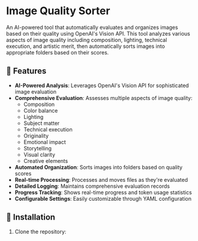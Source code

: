 # Image Quality Sorter

An AI-powered tool that automatically evaluates and organizes images based on their quality using OpenAI's Vision API. This tool analyzes various aspects of image quality including composition, lighting, technical execution, and artistic merit, then automatically sorts images into appropriate folders based on their scores.

## 🌟 Features

- **AI-Powered Analysis**: Leverages OpenAI's Vision API for sophisticated image evaluation
- **Comprehensive Evaluation**: Assesses multiple aspects of image quality:
  - Composition
  - Color balance
  - Lighting
  - Subject matter
  - Technical execution
  - Originality
  - Emotional impact
  - Storytelling
  - Visual clarity
  - Creative elements
- **Automated Organization**: Sorts images into folders based on quality scores
- **Real-time Processing**: Processes and moves files as they're evaluated
- **Detailed Logging**: Maintains comprehensive evaluation records
- **Progress Tracking**: Shows real-time progress and token usage statistics
- **Configurable Settings**: Easily customizable through YAML configuration

## 🚀 Installation

1. Clone the repository: 